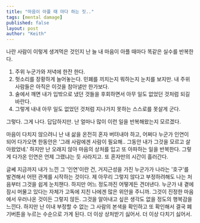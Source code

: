 ```yaml
---
title: "마음이 아플 때 마다 하는 짓.."
tags: [mental damage]
published: false
layout: post
author: "Keith"
---
```


나란 사람이 이렇게 생겨먹은 것인지 난 늘 내 마음이 아플 때마다 똑같은 실수를 반복한다.

1. 주위 누군가와 저녁에 한잔 한다.
1. 헛소리를 장황하게 늘어놓는다. 민폐를 끼치는지 뭐하는지 눈치를 보지만. 내 주위 사람들은 아직은 이것을 참아낼만 한가보다.
1. 술에서 깨면 내가 입밖으로 냈던 것들을 후회하면서 아무 일도 없었던 것처럼 되길 바란다.
1. 그렇게 내내 아무 일도 없었던 것처럼 지나가지 못하는 스스로를 못살게 군다.

그렇다. 그게 나다. 답답하지만. 난 얼마나 많이 이런 일을 반복해왔는지 모르겠다. 

마음이 다치지 않으려니 난 내 삶을 온전히 혼자 버텨내야 하고, 어쩌다 누군가 인연이 되어 다가오면 한동안은 '그래 사람에겐 사람이 필요해.. 그동안 내가 그것을 모르고 살아왔었네.' 하지만 난 오래지 않아 마음의 상처를 입고 또 아파하는 일을 반복한다. 그렇게 다가온 인연은 언제 그랬냐는 듯 사라지고. 또 혼자만의 시간이 흘러간다. 

글쎄 지금까지 내가 느낀 그 '인연'이란 건, 거지근성을 가진 누군가가 나라는 '호구'를 발견해서 어떤 관계를 시작하는 것이다. 제 아무리 그렇지 않다고 부정하려해도 나는 처음부터 그것을 쉽게 눈치챈다. 하지만 어느 정도까진 어떻게든 견뎌낸다. 누군가 내 곁에 잠시 머물고 있다는 자체가 고독에 지친 나에겐 많은 위안을 주니까. 그것이 진정한 마음에서 우러나온 것이든 그렇지 않든. 그것을 알아내고 싶은 생각도 없을 정도의 행복감을 느낀다. 하지만 난 이내 부정할 수 없는 그 사람의 본색을 확인하고 또 확인해서 결국 폐기버튼을 누르는 수순으로 가게 된다. 더 이상 상처받기 싫어서. 더 이상 다치기 싫어서.




